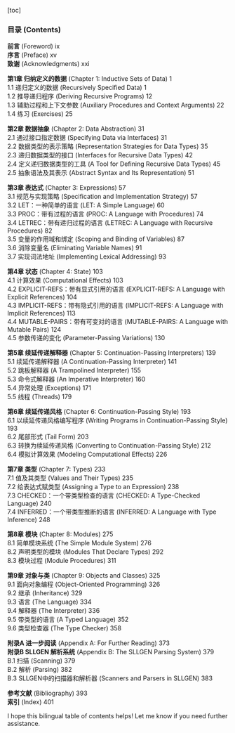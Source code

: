 [toc]

### 目录 (Contents)

**前言** (Foreword) ix  
**序言** (Preface) xv  
**致谢** (Acknowledgments) xxi  

**第1章 归纳定义的数据** (Chapter 1: Inductive Sets of Data) 1  
1.1 递归定义的数据 (Recursively Specified Data) 1  
1.2 推导递归程序 (Deriving Recursive Programs) 12  
1.3 辅助过程和上下文参数 (Auxiliary Procedures and Context Arguments) 22  
1.4 练习 (Exercises) 25  

**第2章 数据抽象** (Chapter 2: Data Abstraction) 31  
2.1 通过接口指定数据 (Specifying Data via Interfaces) 31  
2.2 数据类型的表示策略 (Representation Strategies for Data Types) 35  
2.3 递归数据类型的接口 (Interfaces for Recursive Data Types) 42  
2.4 定义递归数据类型的工具 (A Tool for Defining Recursive Data Types) 45  
2.5 抽象语法及其表示 (Abstract Syntax and Its Representation) 51  

**第3章 表达式** (Chapter 3: Expressions) 57  
3.1 规范与实现策略 (Specification and Implementation Strategy) 57  
3.2 LET：一种简单的语言 (LET: A Simple Language) 60  
3.3 PROC：带有过程的语言 (PROC: A Language with Procedures) 74  
3.4 LETREC：带有递归过程的语言 (LETREC: A Language with Recursive Procedures) 82  
3.5 变量的作用域和绑定 (Scoping and Binding of Variables) 87  
3.6 消除变量名 (Eliminating Variable Names) 91  
3.7 实现词法地址 (Implementing Lexical Addressing) 93  

**第4章 状态** (Chapter 4: State) 103  
4.1 计算效果 (Computational Effects) 103  
4.2 EXPLICIT-REFS：带有显式引用的语言 (EXPLICIT-REFS: A Language with Explicit References) 104  
4.3 IMPLICIT-REFS：带有隐式引用的语言 (IMPLICIT-REFS: A Language with Implicit References) 113  
4.4 MUTABLE-PAIRS：带有可变对的语言 (MUTABLE-PAIRS: A Language with Mutable Pairs) 124  
4.5 参数传递的变化 (Parameter-Passing Variations) 130  

**第5章 续延传递解释器** (Chapter 5: Continuation-Passing Interpreters) 139  
5.1 续延传递解释器 (A Continuation-Passing Interpreter) 141  
5.2 跳板解释器 (A Trampolined Interpreter) 155  
5.3 命令式解释器 (An Imperative Interpreter) 160  
5.4 异常处理 (Exceptions) 171  
5.5 线程 (Threads) 179  

**第6章 续延传递风格** (Chapter 6: Continuation-Passing Style) 193  
6.1 以续延传递风格编写程序 (Writing Programs in Continuation-Passing Style) 193  
6.2 尾部形式 (Tail Form) 203  
6.3 转换为续延传递风格 (Converting to Continuation-Passing Style) 212  
6.4 模拟计算效果 (Modeling Computational Effects) 226  

**第7章 类型** (Chapter 7: Types) 233  
7.1 值及其类型 (Values and Their Types) 235  
7.2 给表达式赋类型 (Assigning a Type to an Expression) 238  
7.3 CHECKED：一个带类型检查的语言 (CHECKED: A Type-Checked Language) 240  
7.4 INFERRED：一个带类型推断的语言 (INFERRED: A Language with Type Inference) 248  

**第8章 模块** (Chapter 8: Modules) 275  
8.1 简单模块系统 (The Simple Module System) 276  
8.2 声明类型的模块 (Modules That Declare Types) 292  
8.3 模块过程 (Module Procedures) 311  

**第9章 对象与类** (Chapter 9: Objects and Classes) 325  
9.1 面向对象编程 (Object-Oriented Programming) 326  
9.2 继承 (Inheritance) 329  
9.3 语言 (The Language) 334  
9.4 解释器 (The Interpreter) 336  
9.5 带类型的语言 (A Typed Language) 352  
9.6 类型检查器 (The Type Checker) 358  

**附录A 进一步阅读** (Appendix A: For Further Reading) 373  
**附录B SLLGEN 解析系统** (Appendix B: The SLLGEN Parsing System) 379  
B.1 扫描 (Scanning) 379  
B.2 解析 (Parsing) 382  
B.3 SLLGEN中的扫描器和解析器 (Scanners and Parsers in SLLGEN) 383  

**参考文献** (Bibliography) 393  
**索引** (Index) 401  

I hope this bilingual table of contents helps! Let me know if you need further assistance.